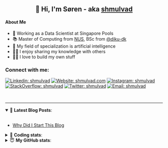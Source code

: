 <h2 align="center">
	👋 Hi, I'm Søren - aka <a href="https://shmulvad.com">shmulvad</a>
</h2>

#### About Me
- 🤖 Working as a Data Scientist at Singapore Pools
- 📚 Master of Computing from [NUS], BSc from [@diku-dk]
- 🧠 My field of specialization is artificial intelligence
- 👨‍🏫 I enjoy sharing my knowledge with others
- 👨‍💻 I love to build my own stuff

### Connect with me:

[![Linkedin: shmulvad](https://img.shields.io/badge/shmulvad-blue?style=flat&logo=Linkedin&logoColor=white)][linkedin]
[![Website: shmulvad.com](https://img.shields.io/badge/shmulvad.com-47CCCC?&style=flat&logo=Google-Chrome&logoColor=white)][website]
[![Instagram: shmulvad](https://img.shields.io/badge/-@shmulvad-purple?style=flat&logo=Instagram&logoColor=white)][instagram]
[![StackOverflow: shmulvad](https://img.shields.io/badge/shmulvad-FE7A16?style=flat&logo=stack-overflow&logoColor=white)][stackOverflow]
[![Twitter: shmulvad](https://img.shields.io/badge/@shmulvad-1ca0f1?style=flat&logo=twitter&logoColor=white)][twitter]
[![Email: shmulvad](https://img.shields.io/badge/shmulvad-D14836?style=flat&logo=gmail&logoColor=white)][mail]

<br />

---

<details open>
 <summary>📕 <b>Latest Blog Posts</b>: </summary>

<br>

<!-- BLOG-POST-LIST:START -->
- [Why Did I Start This Blog](https://shmulvad.com/blog/why-did-start-this-blog)
<!-- BLOG-POST-LIST:END -->

</details>

<!-- --- -->

<details>
 <summary>🤖 <b>Coding stats</b>: </summary>

<br>

NOTE: Doesn't track coding at work or work done in environments such as Jupyter Notebooks.

<!--START_SECTION:waka-->
![Code Time](http://img.shields.io/badge/Code%20Time-0%20secs-blue)

**I'm a Night 🦉** 

```text
🌞 Morning    84 commits     ██░░░░░░░░░░░░░░░░░░░░░░░   10.05% 
🌆 Daytime    285 commits    ████████░░░░░░░░░░░░░░░░░   34.09% 
🌃 Evening    293 commits    ████████░░░░░░░░░░░░░░░░░   35.05% 
🌙 Night      174 commits    █████░░░░░░░░░░░░░░░░░░░░   20.81%

```


📊 **This Week I Spent My Time On** 

```text
💬 Programming Languages: 
Python                   20 hrs 40 mins      ████████████████████░░░░░   82.25% 
Other                    2 hrs 40 mins       ██░░░░░░░░░░░░░░░░░░░░░░░   10.66% 
HTML                     57 mins             █░░░░░░░░░░░░░░░░░░░░░░░░   3.79% 
YAML                     15 mins             ░░░░░░░░░░░░░░░░░░░░░░░░░   1.0% 
Markdown                 11 mins             ░░░░░░░░░░░░░░░░░░░░░░░░░   0.79%

🔥 Editors: 
VS Code                  22 hrs 24 mins      ██████████████████████░░░   89.15% 
Zsh                      2 hrs 40 mins       ██░░░░░░░░░░░░░░░░░░░░░░░   10.65% 
Sublime Text             3 mins              ░░░░░░░░░░░░░░░░░░░░░░░░░   0.21%

🐱‍💻 Projects: 
overvaagning-sender      21 hrs 25 mins      █████████████████████░░░░   85.27% 
hit-locator              2 hrs 30 mins       ██░░░░░░░░░░░░░░░░░░░░░░░   9.97% 
django-wedding-website   41 mins             ░░░░░░░░░░░░░░░░░░░░░░░░░   2.74% 
search_string            27 mins             ░░░░░░░░░░░░░░░░░░░░░░░░░   1.81% 
tsp                      2 mins              ░░░░░░░░░░░░░░░░░░░░░░░░░   0.17%

```


 Last Updated on 21/07/2022 18:55:13 UTC
<!--END_SECTION:waka-->

</details>

<!-- --- -->

<details>
 <summary>😇 <b>My GitHub stats</b>: </summary>

<br>

<img align="left" alt="shmulvad's Github Stats" src="https://github-readme-stats.vercel.app/api?username=shmulvad&show_icons=true&hide_border=true" />

</details>



[website]: https://shmulvad.com
[twitter]: https://twitter.com/shmulvad
[linkedin]: https://linkedin.com/in/shmulvad
[instagram]: https://instagram.com/shmulvad
[stackOverflow]: https://stackoverflow.com/users/9248793/shmulvad
[mail]: mailto:shmulvad@gmail.com
[@diku-dk]: https://github.com/diku-dk
[github]: https://github.com/shmulvad
[NUS]: https://www.nus.edu.sg